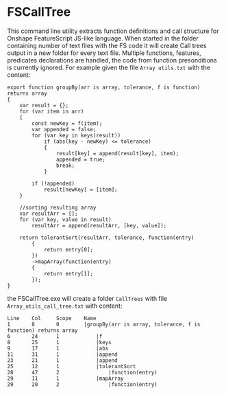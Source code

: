 # FSCallTree
This command line utility extracts function definitions and call structure for Onshape FeatureScript JS-like language.
When started in the folder containing number of text files with the FS code it will create Call trees output in a new folder for every text file.
Multiple functions, features, predicates declarations are handled, the code from function presonditions is currently ignored.
For example given the file `Array utils.txt` with the content:
```
export function groupBy(arr is array, tolerance, f is function) returns array
{
    var result = {};
    for (var item in arr)
    {
        const newKey = f(item);
        var appended = false;
        for (var key in keys(result))
            if (abs(key - newKey) <= tolerance)
            {
                result[key] = append(result[key], item);
                appended = true;
                break;
            }

        if (!appended)
            result[newKey] = [item];
    }

    //sorting resulting array
    var resultArr = [];
    for (var key, value in result)
        resultArr = append(resultArr, [key, value]);

    return tolerantSort(resultArr, tolerance, function(entry)
        {
            return entry[0];
        })
        ->mapArray(function(entry)
        {
            return entry[1];
        });
}
```
the FSCallTree.exe will create a folder `CallTrees` with file `Array_utils_call_tree.txt` with content:
```
Line    Col     Scope    Name
1       8       0        |groupBy(arr is array, tolerance, f is function) returns array
6       24      1            |f
8       25      1            |keys
9       17      1            |abs
11      31      1            |append
23      21      1            |append
25      12      1            |tolerantSort
28      47      2                |function(entry)
29      11      1            |mapArray
29      20      2                |function(entry)
```
